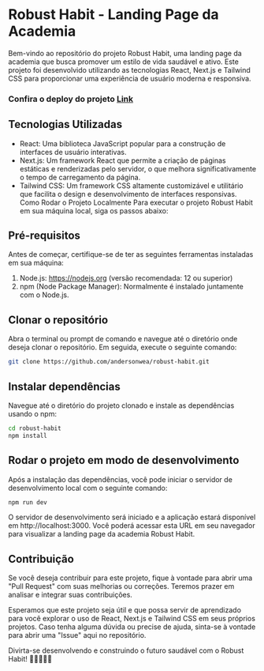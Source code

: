 # Robust Habit - Landing Page da Academia

Bem-vindo ao repositório do projeto Robust Habit, uma landing page da academia que busca promover um estilo de vida saudável e ativo. Este projeto foi desenvolvido utilizando as tecnologias React, Next.js e Tailwind CSS para proporcionar uma experiência de usuário moderna e responsiva. 

### Confira o deploy do projeto [Link](https://robust-habit-one.vercel.app)

## Tecnologias Utilizadas

- React: Uma biblioteca JavaScript popular para a construção de interfaces de usuário interativas.
- Next.js: Um framework React que permite a criação de páginas estáticas e renderizadas pelo servidor, o que melhora significativamente o tempo de carregamento da página.
- Tailwind CSS: Um framework CSS altamente customizável e utilitário que facilita o design e desenvolvimento de interfaces responsivas.
Como Rodar o Projeto Localmente
Para executar o projeto Robust Habit em sua máquina local, siga os passos abaixo:

## Pré-requisitos

Antes de começar, certifique-se de ter as seguintes ferramentas instaladas em sua máquina:

1. Node.js: https://nodejs.org (versão recomendada: 12 ou superior)
2. npm (Node Package Manager): Normalmente é instalado juntamente com o Node.js.

## Clonar o repositório

Abra o terminal ou prompt de comando e navegue até o diretório onde deseja clonar o repositório. Em seguida, execute o seguinte comando:

```bash
git clone https://github.com/andersonwea/robust-habit.git
```

## Instalar dependências

Navegue até o diretório do projeto clonado e instale as dependências usando o npm:

```bash
cd robust-habit
npm install
```

## Rodar o projeto em modo de desenvolvimento

Após a instalação das dependências, você pode iniciar o servidor de desenvolvimento local com o seguinte comando:

```bash
npm run dev
```

O servidor de desenvolvimento será iniciado e a aplicação estará disponível em http://localhost:3000. Você poderá acessar esta URL em seu navegador para visualizar a landing page da academia Robust Habit.

## Contribuição

Se você deseja contribuir para este projeto, fique à vontade para abrir uma "Pull Request" com suas melhorias ou correções. Teremos prazer em analisar e integrar suas contribuições.

Esperamos que este projeto seja útil e que possa servir de aprendizado para você explorar o uso de React, Next.js e Tailwind CSS em seus próprios projetos. Caso tenha alguma dúvida ou precise de ajuda, sinta-se à vontade para abrir uma "Issue" aqui no repositório.

Divirta-se desenvolvendo e construindo o futuro saudável com o Robust Habit! 💪🏋️‍♀️🏃‍♂️
